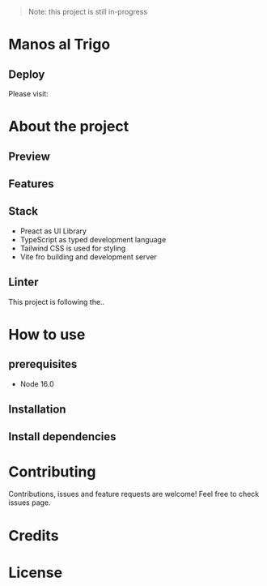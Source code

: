 > Note: this project is still in-progress

# Manos al Trigo

## Deploy

Please visit:

# About the project

## Preview

## Features

## Stack

- Preact as UI Library
- TypeScript as typed development language
- Tailwind CSS is used for styling
- Vite fro building and development server

## Linter

This project is following the..

# How to use

## prerequisites

- Node 16.0

## Installation

## Install dependencies

# Contributing

Contributions, issues and feature requests are welcome! Feel free to check issues page.

# Credits

# License
